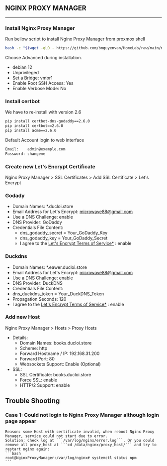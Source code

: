 ## NGINX PROXY MANAGER
---

### Install Nginx Proxy Manager
Run bellow script to install Nginx Proxy Manager from proxmox shell
```bash
bash -c "$(wget -qLO - https://github.com/bnguyenvan/HomeLab/raw/main/nginxproxymanager/nginxproxymanager.sh)"
```
Choose Advanced during installation.
* debian 12
* Unprivileged
* Set a Bridge: vmbr1
* Enable Root SSH Access: Yes
* Enable Verbose Mode: No

### Install certbot
We have to re-install with version 2.6
```bash
pip install certbot-dns-godaddy==2.6.0
pip install certbot==2.6.0
pip install acme==2.6.0
```

Default Account login to web interface
```bash
Email:    admin@example.com
Password: changeme
```

### Create new Let's Encrypt Certificate
Nginx Proxy Manager > SSL Certificates > Add SSL Certificate > Let's Encrypt
### Godady
* Domain Names: *.ducloi.store
* Email Address for Let's Encrypt: microwave88@gmail.com
* Use a DNS Challenge: enable
* DNS Provider: GoDaddy
* Credentials File Content:
  * dns_godaddy_secret = Your_GoDaddy_Key
  * dns_godaddy_key = Your_GoDaddy_Secret
  * I agree to the [Let's Encrypt Terms of Service*](https://letsencrypt.org/repository/) : enable

### Duckdns
  * Domain Names: *.eawer.ducloi.store
  * Email Address for Let's Encrypt: microwave88@gmail.com
  * Use a DNS Challenge: enable
  * DNS Provider: DuckDNS
  * Credentials File Content:
  * dns_duckdns_token = Your_DuckDNS_Token
  * Propagation Seconds: 120
  * I agree to the [Let's Encrypt Terms of Service*](https://letsencrypt.org/repository/) : enable

### Add new Host
Nginx Proxy Manager > Hosts > Proxy Hosts
* Details:
  * Domain Names: books.ducloi.store
  * Scheme: http
  * Forward Hostname / IP: 192.168.31.200
  * Forward Port: 80
  * Websockets Support: Enable (Optional)
* SSL:
  * SSL Certificate: books.ducloi.store
  * Force SSL: enable
  * HTTP/2 Support: enable

## Trouble Shooting
### Case 1: Could not login to Nginx Proxy Manager although login page appear
    Reason: some Host with certificate invalid, when reboot Nginx Proxy Manager, service could not start due to error.
    Solution: Check log at ```/var/log/nginx/error.log```. Or you could remove all proxy_host at ```cd /data/nginx/proxy_host/``` and try to restart nginx again:
    ```bash
    root@NginxProxyManager:/var/log/nginx# systemctl status npm
    ```
